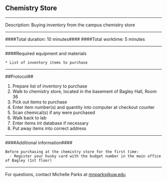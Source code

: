 Chemistry Store
--------------- 
- - - - - - - - - - - - - - - - - - - - - - - - - - - - - - - - - - - - - - - - - - - - - - - - - -

Description: Buying inventory from the campus chemistry store

- - - - - - - - - - - - - - - - - - - - - - - - - - - - - - - - - - - - - - - - - - - - - - - - - -
####Total duration: 10 minutes####
####Total worktime: 5 minutes

- - - - - - - - - - - - - - - - - - - - - - - - - - - - - - - - - - - - - - - - - - - - - - - - - - 

####Required equipment and materials 

    * List of inventory items to purchase
- - - - - - - - - - - - - - - - - - - - - - - - - - - - - - - - - - - - - - - - - - - - - - - - - - 

##Protocol##

1. Prepare list of inventory to purchase
2. Walk to chemistry store, located in the basement of Bagley Hall, Room 36
3. Pick out items to purchase
4. Enter item number(s) and quantity into computer at checkout counter
5. Scan chemical(s) if any were purchased
6. Walk back to lab
7. Enter items int database if necessary
8. Put away items into correct address

- - - - - - - - - - - - - - - - - - - - - - - - - - - - - - - - - - - - - - - - - - - - - - - - - -

####Additional information####

    Before purchasing at the chemistry store for the first time:
      - Register your husky card with the budget number in the main office of Bagley (1st floor)
- - - - - - - - - - - - - - - - - - - - - - - - - - - - - - - - - - - - - - - - - - - - - - - - - -

For questions, contact Michelle Parks at mnparks@uw.edu


